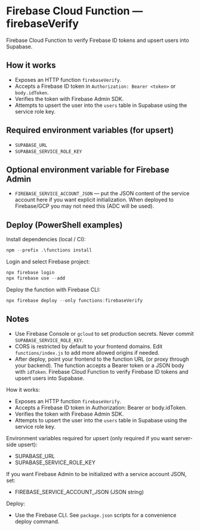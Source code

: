 # Firebase Cloud Function — firebaseVerify

Firebase Cloud Function to verify Firebase ID tokens and upsert users into Supabase.

## How it works

- Exposes an HTTP function `firebaseVerify`.
- Accepts a Firebase ID token in `Authorization: Bearer <token>` or `body.idToken`.
- Verifies the token with Firebase Admin SDK.
- Attempts to upsert the user into the `users` table in Supabase using the service role key.

## Required environment variables (for upsert)

- `SUPABASE_URL`
- `SUPABASE_SERVICE_ROLE_KEY`

## Optional environment variable for Firebase Admin

- `FIREBASE_SERVICE_ACCOUNT_JSON` — put the JSON content of the service account here if you want explicit initialization. When deployed to Firebase/GCP you may not need this (ADC will be used).

## Deploy (PowerShell examples)

Install dependencies (local / CI):
```powershell
npm --prefix .\functions install
```

Login and select Firebase project:
```powershell
npx firebase login
npx firebase use --add
```

Deploy the function with Firebase CLI:
```powershell
npx firebase deploy --only functions:firebaseVerify
```

## Notes

- Use Firebase Console or `gcloud` to set production secrets. Never commit `SUPABASE_SERVICE_ROLE_KEY`.
- CORS is restricted by default to your frontend domains. Edit `functions/index.js` to add more allowed origins if needed.
- After deploy, point your frontend to the function URL (or proxy through your backend). The function accepts a Bearer token or a JSON body with `idToken`.
Firebase Cloud Function to verify Firebase ID tokens and upsert users into Supabase.

How it works:
- Exposes an HTTP function `firebaseVerify`.
- Accepts a Firebase ID token in Authorization: Bearer <token> or body.idToken.
- Verifies the token with Firebase Admin SDK.
- Attempts to upsert the user into the `users` table in Supabase using the service role key.

Environment variables required for upsert (only required if you want server-side upsert):
- SUPABASE_URL
- SUPABASE_SERVICE_ROLE_KEY

If you want Firebase Admin to be initialized with a service account JSON, set:
- FIREBASE_SERVICE_ACCOUNT_JSON (JSON string)

Deploy:
- Use the Firebase CLI. See `package.json` scripts for a convenience deploy command.
